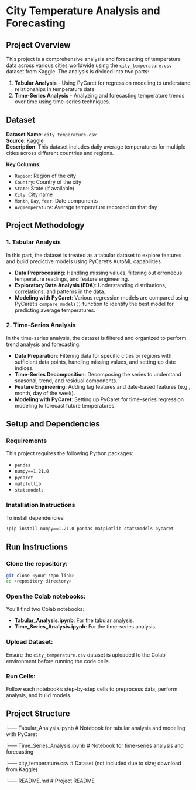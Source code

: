 # City Temperature Analysis and Forecasting

## Project Overview
This project is a comprehensive analysis and forecasting of temperature data across various cities worldwide using the `city_temperature.csv` dataset from Kaggle. The analysis is divided into two parts:
1. **Tabular Analysis** - Using PyCaret for regression modeling to understand relationships in temperature data.
2. **Time-Series Analysis** - Analyzing and forecasting temperature trends over time using time-series techniques.

## Dataset
**Dataset Name**: `city_temperature.csv`  
**Source**: [Kaggle](https://www.kaggle.com/datasets)  
**Description**: This dataset includes daily average temperatures for multiple cities across different countries and regions.

**Key Columns**:
- `Region`: Region of the city
- `Country`: Country of the city
- `State`: State (if available)
- `City`: City name
- `Month`, `Day`, `Year`: Date components
- `AvgTemperature`: Average temperature recorded on that day

## Project Methodology

### 1. Tabular Analysis
In this part, the dataset is treated as a tabular dataset to explore features and build predictive models using PyCaret’s AutoML capabilities.

- **Data Preprocessing**: Handling missing values, filtering out erroneous temperature readings, and feature engineering.
- **Exploratory Data Analysis (EDA)**: Understanding distributions, correlations, and patterns in the data.
- **Modeling with PyCaret**: Various regression models are compared using PyCaret’s `compare_models()` function to identify the best model for predicting average temperatures.

### 2. Time-Series Analysis
In the time-series analysis, the dataset is filtered and organized to perform trend analysis and forecasting.

- **Data Preparation**: Filtering data for specific cities or regions with sufficient data points, handling missing values, and setting up date indices.
- **Time-Series Decomposition**: Decomposing the series to understand seasonal, trend, and residual components.
- **Feature Engineering**: Adding lag features and date-based features (e.g., month, day of the week).
- **Modeling with PyCaret**: Setting up PyCaret for time-series regression modeling to forecast future temperatures.

## Setup and Dependencies

### Requirements
This project requires the following Python packages:
- `pandas`
- `numpy==1.21.0`
- `pycaret`
- `matplotlib`
- `statsmodels`

### Installation Instructions

To install dependencies:
```bash
!pip install numpy==1.21.0 pandas matplotlib statsmodels pycaret
```
## Run Instructions

### Clone the repository:
```bash
git clone <your-repo-link>
cd <repository-directory>
```
### Open the Colab notebooks:
You’ll find two Colab notebooks:

- **Tabular_Analysis.ipynb**: For the tabular analysis.
- **Time_Series_Analysis.ipynb**: For the time-series analysis.

### Upload Dataset:
Ensure the `city_temperature.csv` dataset is uploaded to the Colab environment before running the code cells.

### Run Cells:
Follow each notebook’s step-by-step cells to preprocess data, perform analysis, and build models.

## Project Structure

├── Tabular_Analysis.ipynb       # Notebook for tabular analysis and modeling with PyCaret

├── Time_Series_Analysis.ipynb   # Notebook for time-series analysis and forecasting

├── city_temperature.csv         # Dataset (not included due to size; download from Kaggle)

└── README.md                    # Project README

